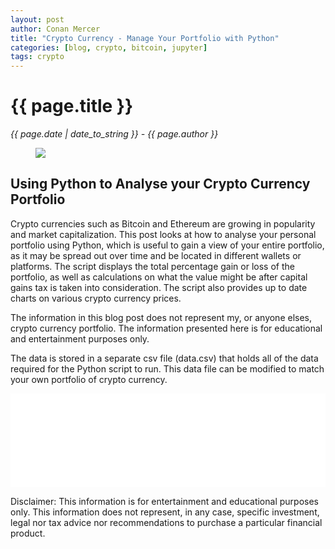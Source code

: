 ```yaml
---
layout: post
author: Conan Mercer
title: "Crypto Currency - Manage Your Portfolio with Python"
categories: [blog, crypto, bitcoin, jupyter]
tags: crypto
---
```


<script src="https://polyfill.io/v3/polyfill.min.js?features=es6"></script>
<script id="MathJax-script" async
          src="https://cdn.jsdelivr.net/npm/mathjax@3/es5/tex-mml-chtml.js">
</script>
<script>
  function resizeIframe(obj) {
    obj.style.height = obj.contentWindow.document.documentElement.scrollHeight + 'px';
  }
</script>

<div class="post-paragraph">
  <h1>{{ page.title }}</h1>
  <p><i>{{ page.date | date_to_string }} - {{ page.author }}</i></p>

  <figure>
  <img src="{{site.baseurl}}/assets/minified/images/stock/crypto.jpg">
  </figure>

<h2>Using Python to Analyse your Crypto Currency Portfolio</h2>

<p>
Crypto currencies such as Bitcoin and Ethereum are growing in popularity and market capitalization. This post looks at how to analyse your personal portfolio using Python, which is useful to gain a view of your entire portfolio, as it may be spread out over time and be located in different wallets or platforms. The script displays the total percentage gain or loss of the portfolio, as well as calculations on what the value might be after capital gains tax is taken into consideration. The script also provides up to date charts on various crypto currency prices.
</p>

<p>
The information in this blog post does not represent my, or anyone elses, crypto currency portfolio. The information presented here is for educational and entertainment purposes only.
</p>

<p>
The data is stored in a separate csv file (data.csv) that holds all of the data required for the Python script to run. This data file can be modified to match your own portfolio of crypto currency.
</p>

<div class="post-paragraph">

<iframe src="{{site.baseurl}}/assets/html/Crypto_Analysis.html" width="100%" scrolling="no" frameBorder="0" onload="resizeIframe(this)"></iframe>

</div>

Disclaimer: This information is for entertainment and educational purposes only. This information does not represent, in any case, specific investment, legal nor tax advice nor recommendations to purchase a particular financial product.
